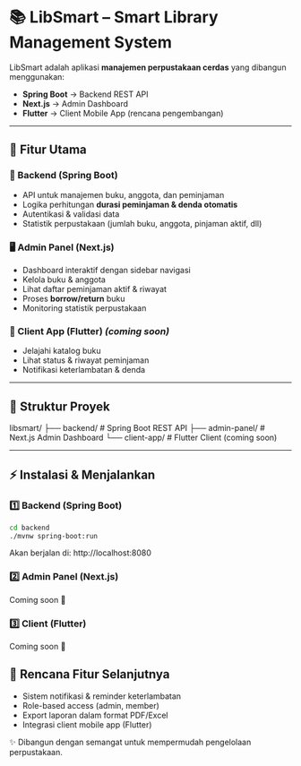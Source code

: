 # 📚 LibSmart – Smart Library Management System

LibSmart adalah aplikasi **manajemen perpustakaan cerdas** yang dibangun menggunakan:

- **Spring Boot** → Backend REST API
- **Next.js** → Admin Dashboard
- **Flutter** → Client Mobile App (rencana pengembangan)

---

## 🚀 Fitur Utama

### 🔧 Backend (Spring Boot)

- API untuk manajemen buku, anggota, dan peminjaman
- Logika perhitungan **durasi peminjaman & denda otomatis**
- Autentikasi & validasi data
- Statistik perpustakaan (jumlah buku, anggota, pinjaman aktif, dll)

### 🖥️ Admin Panel (Next.js)

- Dashboard interaktif dengan sidebar navigasi
- Kelola buku & anggota
- Lihat daftar peminjaman aktif & riwayat
- Proses **borrow/return** buku
- Monitoring statistik perpustakaan

### 📱 Client App (Flutter) _(coming soon)_

- Jelajahi katalog buku
- Lihat status & riwayat peminjaman
- Notifikasi keterlambatan & denda

---

## 📂 Struktur Proyek

libsmart/
├── backend/ # Spring Boot REST API
├── admin-panel/ # Next.js Admin Dashboard
└── client-app/ # Flutter Client (coming soon)

---

## ⚡ Instalasi & Menjalankan

### 1️⃣ Backend (Spring Boot)

```bash
cd backend
./mvnw spring-boot:run
```

Akan berjalan di: http://localhost:8080

### 2️⃣ Admin Panel (Next.js)

Coming soon 🚧

### 3️⃣ Client (Flutter)

Coming soon 🚧

## 📌 Rencana Fitur Selanjutnya

- Sistem notifikasi & reminder keterlambatan
- Role-based access (admin, member)
- Export laporan dalam format PDF/Excel
- Integrasi client mobile app (Flutter)

✨ Dibangun dengan semangat untuk mempermudah pengelolaan perpustakaan.
